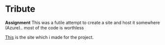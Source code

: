 # Tribute


**Assignment** 
This was a futile attempt to create a site and host it somewhere (Azure).. most of the code is worthless

[This](https://spbalasubrahmanyam.z29.web.core.windows.net/) is the site which i made for the project.
